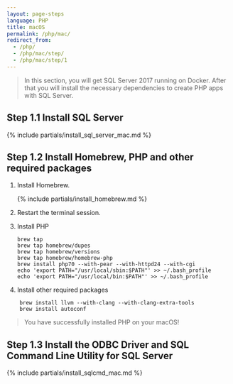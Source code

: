 ```yaml
---
layout: page-steps
language: PHP
title: macOS
permalink: /php/mac/
redirect_from:
  - /php/
  - /php/mac/step/
  - /php/mac/step/1
---
```


> In this section, you will get SQL Server 2017 running on Docker. After that you will install the necessary dependencies to create PHP apps with SQL Server.

## Step 1.1 Install SQL Server
{% include partials/install_sql_server_mac.md %}

## Step 1.2 Install Homebrew, PHP and other required packages
1. Install Homebrew.

    {% include partials/install_homebrew.md %}

2. Restart the terminal session.

3. Install PHP

    ```terminal
    brew tap 
    brew tap homebrew/dupes
    brew tap homebrew/versions
    brew tap homebrew/homebrew-php
    brew install php70 --with-pear --with-httpd24 --with-cgi
    echo 'export PATH="/usr/local/sbin:$PATH"' >> ~/.bash_profile
    echo 'export PATH="/usr/local/bin:$PATH"' >> ~/.bash_profile
    ```

4. Install other required packages

```terminal
    brew install llvm --with-clang --with-clang-extra-tools
    brew install autoconf
```
> You have successfully installed PHP on your macOS!

## Step 1.3 Install the ODBC Driver and SQL Command Line Utility for SQL Server

{% include partials/install_sqlcmd_mac.md %}
    
